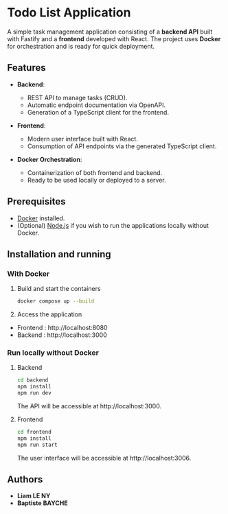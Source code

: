 # Todo List Application

A simple task management application consisting of a **backend API** built with Fastify and a **frontend** developed with React. The project uses **Docker** for orchestration and is ready for quick deployment.

## **Features**

- **Backend**:

  - REST API to manage tasks (CRUD).
  - Automatic endpoint documentation via OpenAPI.
  - Generation of a TypeScript client for the frontend.

- **Frontend**:

  - Modern user interface built with React.
  - Consumption of API endpoints via the generated TypeScript client.

- **Docker Orchestration**:
  - Containerization of both frontend and backend.
  - Ready to be used locally or deployed to a server.

## **Prerequisites**

- [Docker](https://www.docker.com/) installed.
- (Optional) [Node.js](https://nodejs.org/) if you wish to run the applications locally without Docker.

## **Installation and running**

### **With Docker**

1. Build and start the containers

   ```bash
   docker compose up --build
   ```

2. Access the application

- Frontend : http://localhost:8080
- Backend : http://localhost:3000

### **Run locally without Docker**

1. Backend

   ```bash
   cd backend
   npm install
   npm run dev
   ```

   The API will be accessible at http://localhost:3000.

2. Frontend

   ```bash
   cd frontend
   npm install
   npm run start
   ```

   The user interface will be accessible at http://localhost:3006.

## Authors

- **Liam LE NY**
- **Baptiste BAYCHE**
